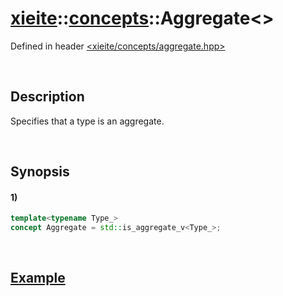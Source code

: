 # [xieite](../../xieite.md)\:\:[concepts](../../concepts.md)\:\:Aggregate\<\>
Defined in header [<xieite/concepts/aggregate.hpp>](../../../include/xieite/concepts/aggregate.hpp)

&nbsp;

## Description
Specifies that a type is an aggregate.

&nbsp;

## Synopsis
#### 1)
```cpp
template<typename Type_>
concept Aggregate = std::is_aggregate_v<Type_>;
```

&nbsp;

## [Example](https://en.cppreference.com/w/cpp/types/is_aggregate#Example)
